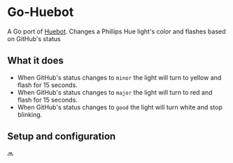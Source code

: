 # Go-Huebot

A Go port of [Huebot](https://github.com/benbalter/huebot). Changes a Phillips Hue light's color and flashes based on GitHub's status

## What it does

* When GitHub's status changes to `minor` the light will turn to yellow and flash for 15 seconds.
* When GitHub's status changes to `major` the light will turn to red and flash for 15 seconds.
* When GitHub's status changes to `good` the light will turn white and stop blinking.

## Setup and configuration 

:soon: